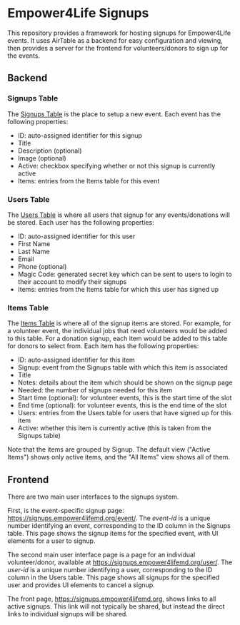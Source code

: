 # Empower4Life Signups

This repository provides a framework for hosting signups for Empower4Life
events. It uses AirTable as a backend for easy configuration and viewing, then
provides a server for the frontend for volunteers/donors to sign up for the
events.

## Backend

### Signups Table

The
[Signups Table](https://airtable.com/app087A4CurWjxse2/tbl7cueAnOMqVnxpk/viwKcpoXtRo6iiJ1b?blocks=hide)
is the place to setup a new event. Each event has the following properties:

- ID: auto-assigned identifier for this signup
- Title
- Description (optional)
- Image (optional)
- Active: checkbox specifying whether or not this signup is currently active
- Items: entries from the Items table for this event

### Users Table

The [Users Table](https://airtable.com/app087A4CurWjxse2/tbluy6a7DrTuTqCoR/viwcH4PXCQCnfkE6x?blocks=hide) is where all users that signup for any events/donations will be stored. Each user has the following properties:

- ID: auto-assigned identifier for this user
- First Name
- Last Name
- Email
- Phone (optional)
- Magic Code: generated secret key which can be sent to users to login to their account to modify their signups
- Items: entries from the Items table for which this user has signed up

### Items Table

The [Items Table](https://airtable.com/app087A4CurWjxse2/tblYCbwlZ5GwBZSVq/viwIqmIZu9HCnK28P?blocks=hide) is where all of the signup items are stored. For example, for a volunteer event, the individual jobs that need volunteers would be added to this table. For a donation signup, each item would be added to this table for donors to select from. Each item has the following properties:

- ID: auto-assigned identifier for this item
- Signup: event from the Signups table with which this item is associated
- Title
- Notes: details about the item which should be shown on the signup page
- Needed: the number of signups needed for this item
- Start time (optional): for volunteer events, this is the start time of the slot
- End time (optional): for volunteer events, this is the end time of the slot
- Users: entries from the Users table for users that have signed up for this item
- Active: whether this item is currently active (this is taken from the Signups table)

Note that the items are grouped by Signup. The default view ("Active Items") shows only active items, and the "All Items" view shows all of them.

## Frontend

There are two main user interfaces to the signups system.

First, is the event-specific signup page:
https://signups.empower4lifemd.org/event/<event-id>. The _event-id_ is a unique
number identifying an event, corresponding to the ID column in the Signups
table. This page shows the signup items for the specified event, with UI
elements for a user to signup.

The second main user interface page is a page for an individual volunteer/donor, available at https://signups.empower4lifemd.org/user/<user-id>. The _user-id_ is a unique number identifying a user, corresponding to the ID column in the Users table. This page shows all signups for the specified user and provides UI elements to cancel a signup.

The front page, https://signups.empower4lifemd.org, shows links to all active
signups. This link will not typically be shared, but instead the direct links to
individual signups will be shared.